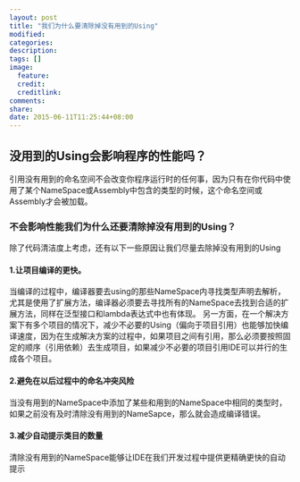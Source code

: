 ```yaml
---
layout: post
title: "我们为什么要清除掉没有用到的Using"
modified:
categories: 
description:
tags: []
image:
  feature:
  credit:
  creditlink:
comments:
share:
date: 2015-06-11T11:25:44+08:00
---
```

## 没用到的Using会影响程序的性能吗？
引用没有用到的命名空间不会改变你程序运行时的任何事，因为只有在你代码中使用了某个NameSpace或Assembly中包含的类型的时候，这个命名空间或Assembly才会被加载。

### 不会影响性能我们为什么还要清除掉没有用到的Using？
除了代码清洁度上考虑，还有以下一些原因让我们尽量去除掉没有用到的Using

#### 1.让项目编译的更快。
  当编译的过程中，编译器要去using的那些NameSpace内寻找类型声明去解析，尤其是使用了扩展方法，编译器必须要去寻找所有的NameSpace去找到合适的扩展方法，同样在泛型接口和lambda表达式中也有体现。
  另一方面，在一个解决方案下有多个项目的情况下，减少不必要的Using（偏向于项目引用）也能够加快编译速度，因为在生成解决方案的过程中，如果项目之间有引用，那么必须要按照固定的顺序（引用依赖）去生成项目，如果减少不必要的项目引用IDE可以并行的生成各个项目。
  
#### 2.避免在以后过程中的命名冲突风险
  当没有用到的NameSpace中添加了某些和用到的NameSpace中相同的类型时，如果之前没有及时清除没有用到的NameSapce，那么就会造成编译错误。

#### 3.减少自动提示类目的数量
  清除没有用到的NameSpace能够让IDE在我们开发过程中提供更精确更快的自动提示




